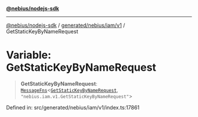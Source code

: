 [**@nebius/nodejs-sdk**](../../../../../README.md)

***

[@nebius/nodejs-sdk](../../../../../README.md) / [generated/nebius/iam/v1](../README.md) / GetStaticKeyByNameRequest

# Variable: GetStaticKeyByNameRequest

> **GetStaticKeyByNameRequest**: [`MessageFns`](../../../../../runtime/protos/core/interfaces/MessageFns.md)\<[`GetStaticKeyByNameRequest`](../interfaces/GetStaticKeyByNameRequest.md), `"nebius.iam.v1.GetStaticKeyByNameRequest"`\>

Defined in: src/generated/nebius/iam/v1/index.ts:17861
